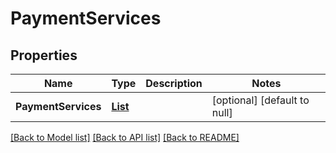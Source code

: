 # PaymentServices
## Properties

| Name | Type | Description | Notes |
|------------ | ------------- | ------------- | -------------|
| **PaymentServices** | [**List**](PaymentService.md) |  | [optional] [default to null] |

[[Back to Model list]](../README.md#documentation-for-models) [[Back to API list]](../README.md#documentation-for-api-endpoints) [[Back to README]](../README.md)


